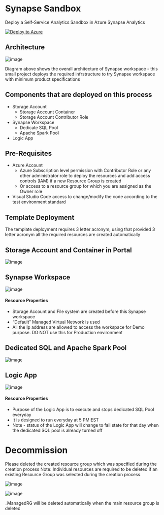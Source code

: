 # Synapse Sandbox
Deploy a Self-Service Analytics Sandbox in Azure Synapse Analytics

[![Deploy to Azure](https://aka.ms/deploytoazurebutton)](https://portal.azure.com/#create/Microsoft.Template/uri/https%3A%2F%2Fraw.githubusercontent.com%2FArvind-Microsoft%2FISD_Synapse_Sandbox%2Fmain%2FSynapse_sandbox_template.json)

## Architecture
![image](https://user-images.githubusercontent.com/106280297/195119368-61c6135f-0058-4113-a09e-05ba707d7b8d.png)

Diagram above shows the overall architecture of Synapse workspace - this small project deploys the required infrstructure to try Synapse workspace with minimum product specifications

## Components that are deployed on this process
- Storage Account
  - Storage Account Container
  - Storage Account Contributor Role
- Synapse Workspace
  - Dedicate SQL Pool
  - Apache Spark Pool
- Logic App

## Pre-Requisites
- Azure Account
  - Azure Subscription level permission with Contributor Role or any other administrator role to deploy the resources and add access controls (IAM) if a new Resource   Group is created
  - Or access to a resource group for which you are assigned as the Owner role
- Visual Studio Code access to change/modify the code according to the test environment standard

## Template Deployment
The template deployment requires 3 letter acronym, using that provided 3 letter acronym all the required resources are created automatically 

## Storage Account and Container in Portal
![image](https://user-images.githubusercontent.com/106280297/195117834-fb0be954-3dfa-4fe0-aa99-934c3f30818b.png)

## Synapse Workspace
![image](https://user-images.githubusercontent.com/106280297/195118251-f5d80059-4796-4216-a736-74b1b9e3f066.png)

#### Resource Properties
- Storage Account and File system are created before this Synapse workspace
- “Default” Managed Virtual Network is used
- All the Ip address are allowed to access the workspace for Demo purpose. DO NOT use this for Production environment

## Dedicated SQL and Apache Spark Pool
![image](https://user-images.githubusercontent.com/106280297/195118913-01e776d9-ed52-492d-9e4e-89d0b11ac2ff.png)

## Logic App
![image](https://user-images.githubusercontent.com/106280297/195119104-54b0ea14-316a-47a6-8d79-c1327c5ff3bb.png)

#### Resource Properties
- Purpose of the Logic App is to execute and stops dedicated SQL Pool everyday
- It is designed to run everyday at 5 PM EST
- Note - status of the Logic App will change to fail state for that day when the dedicated SQL pool is already turned off


# Decommission  

Please deleted the created resource group which was specified during the creation process
Note: Individual resources are required to be deleted if an existing Resource Group was selected during the creation process

![image](https://user-images.githubusercontent.com/106280297/195122091-ee9cf079-e95e-40b1-b13e-e3fcd13ca38b.png)

![image](https://user-images.githubusercontent.com/106280297/195120459-e73388e0-8edc-43e8-8993-567cd7848fac.png)

_ManagedRG will be deleted automatically when the main resource group is deleted

